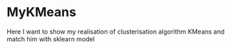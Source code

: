 # MyKMeans
Here I want to show my realisation of clusterisation algorithm KMeans and match him with sklearn model
